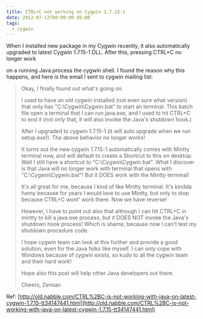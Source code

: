 ```yaml
---
title: CTRL+C not working on Cygwin 1.7.15-1
date: 2012-07-12T00:00:00-05:00
tags:
  - cygwin
---
```

When I installed new package in my Cygwin recently, it also automatically upgraded to latest Cygwin 1.7.15-1 DLL. After this, pressing CTRL+C no longer work

on a running Java process the cygwin shell. I found the reason why this happens, and here is the email I sent to cygwin mailing list:

> Okay, I finally found out what's going on.
> 
> I used to have an old cygwin installed (not even sure what version) that only has "C:\Cygwin\Cygwin.bat" to start an terminal. This batch file open a terminal that I can run java.exe, and I used to hit CTRL+C to end it (not only that, it will also invoke the Java's shutdown hook.)
> 
> After I upgraded to cygwin 1.7.15-1 (it will auto upgrade when we run setup.exe!). The above behavior no longer works!
> 
> It turns out the new cygwin 1.7.15-1 automatically comes with Mintty terminal now, and will default to create a Shortcut to this on desktop. Well I still have a shortcut to "C:\Cygwin\Cygwin.bat". What I discover is that Java will no longer work with terminal that opens with "C:\Cygwin\Cygwin.bat"! But it DOES work with the Mintty terminal!
> 
> It's all great for me, because I kind of like Mintty terminal. It's kindda funny because for years I would love to use Mintty, but only to stop because CTRL+C wont' work there. Now we have reverse!
> 
> However, I have to point out also that although I can hit CTRL+C in mintty to kill a java.exe process, but it DOES NOT invoke the Java's shutdown hook process! Which is shame, because now I can't test my shutdown procedure code.
> 
> I hope cygwin team can look at this further and provide a good solution, even for the Java folks like myself. I can only cope with Windows because of cygwin exists, so kudo to all the cygwin team and their hard work!
> 
> Hope also this post will help other Java developers out there.
> 
> Cheers,
> Zemian 

Ref: [http://old.nabble.com/CTRL%2BC-is-not-working-with-java-on-latest-cygwin-1.7.15-tt34147441.html](http://old.nabble.com/CTRL%2BC-is-not-working-with-java-on-latest-cygwin-1.7.15-tt34147441.html)
